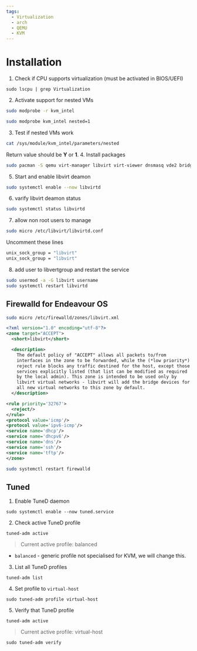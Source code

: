 ```yaml
---
tags:
  - Virtualization
  - arch
  - QEMU
  - KVM
---
```

# Installation 

1. Check if CPU supports virtualization (must be activated in BIOS/UEFI)
```shell
sudo lscpu | grep Virtualization
```
2. Activate support for nested VMs
```bash 
sudo modprobe -r kvm_intel
```
```bash 
sudo modprobe kvm_intel nested=1
```
3. Test if nested VMs work 
```bash
cat /sys/module/kvm_intel/parameters/nested
```
Return value should be **Y** or **1**.
4. Install packages 
```bash
sudo pacman -S qemu virt-manager libvirt virt-viewer dnsmasq vde2 bridge-utils openbsd-netcat ebtables libguestfs tuned
```
5. Start and enable libvirt deamon 
```bash
sudo systemctl enable --now libvirtd
```
6. varify libvirt deamon status 
```bash
sudo systemctl status libvirtd
```
7. allow non root users to manage 
```bash
sudo micro /etc/libvirt/libvirtd.conf
```
Uncomment these lines 
```bash 
unix_sock_group = "libvirt"
unix_sock_group = "libvirt"
```
8. add user to libvertgroup and restart the service 
```bash
sudo usermod -a -G libvirt username
sudo systemctl restart libvirtd
```

## Firewalld for Endeavour OS 

```bash 
sudo micro /etc/firewalld/zones/libvirt.xml
```

```xml 
<?xml version="1.0" encoding="utf-8"?>
<zone target="ACCEPT">
  <short>libvirt</short>

  <description>
    The default policy of "ACCEPT" allows all packets to/from
    interfaces in the zone to be forwarded, while the (*low priority*)
    reject rule blocks any traffic destined for the host, except those
    services explicitly listed (that list can be modified as required
    by the local admin). This zone is intended to be used only by
    libvirt virtual networks - libvirt will add the bridge devices for
    all new virtual networks to this zone by default.
  </description>

<rule priority='32767'>
  <reject/>
</rule>
<protocol value='icmp'/>
<protocol value='ipv6-icmp'/>
<service name='dhcp'/>
<service name='dhcpv6'/>
<service name='dns'/>
<service name='ssh'/>
<service name='tftp'/>
</zone>
```

```bash 
sudo systemctl restart firewalld
```
## Tuned 

1. Enable TuneD daemon

```shell
sudo systemctl enable --now tuned.service
```

2. Check active TuneD profile

```shell
tuned-adm active
```

> Current active profile: balanced

- `balanced` - generic profile not specialised for KVM, we will change this.

3. List all TuneD profiles

```shell
tuned-adm list
```

4. Set profile to `virtual-host`

```shell
sudo tuned-adm profile virtual-host
```

5. Verify that TuneD profile

```shell
tuned-adm active
```

> Current active profile: virtual-host

```shell
sudo tuned-adm verify
```

